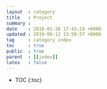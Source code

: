 ```yaml
---
layout  : category
title   : Project
summary :
date    : 2018-01-20 17:43:19 +0900
updated : 2019-08-13 13:50:57 +0900
tag     : category index
toc     : true
public  : true
parent  : [[index]]
latex   : false
---
```

* TOC
{:toc}


